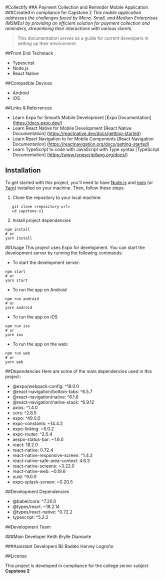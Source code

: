 #Collectify
##A Payment Collection and Reminder Mobile Application
###Created in compliance for Capstone 2 
_This mobile application addresses the challenges faced by Micro, Small, and Medium Enterprises (MSMEs) by providing an efficient solution for payment collection and reminders, streamlining their interactions with various clients._

> This documentation serves as a guide for current developers in setting up their environment. 

##Front End Techstack
- Typescript
- Node.js
- React Native

##Compatible Devices
- Android
- iOS

##Links & Referrences
- Learn Expo for Smooth Mobile Development [Expo Documentation] (https://docs.expo.dev/)
- Learn React Native for Mobile Development [React Native Documentation] (https://reactnative.dev/docs/getting-started)
- Learn React Navigation to for Mobile Components [React Navigation Documentation] (https://reactnavigation.org/docs/getting-started)
- Learn TypeScript to code with JavaScript with Type syntax [TypeScript Documentation] (https://www.typescriptlang.org/docs/)

  
## Installation

To get started with this project, you'll need to have [Node.js](https://nodejs.org/) and [npm](https://www.npmjs.com/) (or [Yarn](https://yarnpkg.com/)) installed on your machine. Then, follow these steps:

1. Clone the repository to your local machine:

```
   git clone <repository-url>
   cd capstone-v1
```

2. Install project dependencies
```
npm install
# or
yarn install
```


##Usage
This project uses Expo for development. You can start the development server by running the following commands:

- To start the development server:
```
npm start
# or
yarn start
```
- To run the app on Android
```
npm run android
# or
yarn android
```
- To run the app on iOS
```
npm run ios
# or
yarn ios
```
- To run the app on the web:
```
npm run web
# or
yarn web
```

##Dependencies
Here are some of the main dependencies used in this project:

- @expo/webpack-config: ^19.0.0
- @react-navigation/bottom-tabs: ^6.5.7
- @react-navigation/native: ^6.1.6
- @react-navigation/native-stack: ^6.9.12
- axios: ^1.4.0
- cors: ^2.8.5
- expo: ^49.0.0
- expo-constants: ~14.4.2
- expo-linking: ~5.0.2
- expo-router: ^2.0.4
- aexpo-status-bar: ~1.6.0
- react: 18.2.0
- react-native: 0.72.4
- react-native-responsive-screen: ^1.4.2
- react-native-safe-area-context: 4.6.3
- react-native-screens: ~3.22.0
- react-native-web: ~0.19.6
- uuid: ^9.0.0
- expo-splash-screen: ~0.20.5

##Development Dependencies
- @babel/core: ^7.20.0
- @types/react: ~18.2.14
- @types/react-native: ^0.72.2
- typescript: ^5.2.2
  
##Development Team

###Main Developer
Keith Brylle Diamante

###Assistant Developers
Bil Badato
Harvey Logroño

##License

This project is developed in compliance for the college senior subject **Capstone 2**
